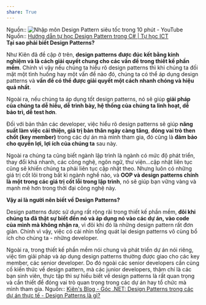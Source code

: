 ```yaml
---
share: True
---
```

Nguồn:: ![Nhập môn Design Pattern siêu tốc trong 10 phút - YouTube](https://youtu.be/eiWnblyjw58)
Nguồn:: [Hướng dẫn tự học Design Pattern trong C# | Tự học ICT](https://tuhocict.com/huong-dan-tu-hoc-design-pattern-trong-c/)
**Tại sao phải biết Design Patterns?**

Như Kiên đã đề cập ở trên, **design patterns** **được đúc kết bằng kinh nghiệm và là cách giải quyết chung cho các vấn đề trong thiết kế phần mềm**. Chính vì vậy nếu chúng ta hiểu rõ design patterns thì khi chúng ta đối mặt một tình huống hay một vấn đề nào đó, chúng ta có thể áp dụng design patterns và **vấn đề có thể được giải quyết một cách nhanh chóng và hiệu quả nhất**.

Ngoài ra, nếu chúng ta áp dụng tốt design patterns, nó sẽ giúp **giải pháp của chúng ta dễ hiểu, dễ trình bày, hệ thống của chúng ta linh hoạt, dễ bảo trì, dễ test hơn**.

Đối với bản thân các developer, việc hiểu rõ design patterns sẽ giúp **năng suất làm việc cải thiện, giá trị bản thân ngày càng tăng**, **đóng vai trò then chốt (key member)** trong các dự án mà mình tham gia, đó cũng là **đảm bảo cho quyền lợi, lợi ích của chúng ta** sau này.

Ngoài ra chúng ta cũng biết ngành lập trình là ngành có mức độ phát triển, thay đổi khá nhanh, các công nghệ, ngôn ngữ, thư viện...cập nhật liên tục cũng sẽ khiến chúng ta phải liên tục cập nhật theo. Nhưng luôn có những giá trị cốt lõi trong bất kì ngành nghề nào, và **OOP và design patterns chính là một trong các giá trị cốt lỗi trong lập trình**, nó sẽ giúp bạn vững vàng và mạnh mẽ hơn trong thời đại công nghệ này.

**Vậy ai là người nên biết về Design Patterns?**

Design patterns được sử dụng rất rộng rãi trong thiết kế phần mềm, **đôi khi chúng ta đã thật sự biết đến nó và áp dụng nó vào các dự án, vào code của mình mà không nhận ra**, vì đôi khi đó là những design pattern rất đơn giản. Chính vì vậy, việc có cái nhìn tổng quát lại design patterns vô cùng bổ ích cho chúng ta - những developer.

Ngoài ra, trong thiết kế phần mềm nói chung và phát triển dự án nói riêng, việc tìm giải pháp và áp dụng design patterns thường được giao cho các key member, các senior developer. Do đó ngoài các senior developers cần củng cố kiến thức về design pattern, mà các junior developers, thậm chí là các bạn sinh viên, thực tập thì sự hiểu biết về design patterns là rất quan trọng và cần thiết để đóng vai trò quan trọng trong các dự án hay tổ chức mà mình tham gia.
Nguồn:: [Kiên's Blog - Góc .NET: Design Patterns trong các dự án thực tế - Design Patterns là gì?](https://kienchu.blogspot.com/2016/06/hoc-design-pattern-qua-cac-vi-du-thuc-te.html)